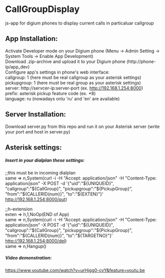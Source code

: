 # CallGroupDisplay  

js-app for digium phones to display current calls in particaluar callgroup

## App Installation:

Activate Developer mode on your Digium phone (Menu -> Admin Setting -> System Tools -> Enable App Development)  
Download .zip-archive and upload it to your Digium phone (http://phone-ip/app_dev)  
Configure app's settings in phone's web interface:  
callgroup: 1 (here must be real callgroup as your asterisk settings)    
pickupgroup: 1 (here must be real group as your asterisk settings)  
server: http://servcer-ip:server-port (ex. http://192.168.1.254:8000)  
prefix: asterisk pickup feature code (ex. *8)  
language: ru (nowadays onlu 'ru' and 'en' are available)  

## Server Installation:

Download server.py from this repo and run it on your Asterisk server (write your port and host in server.py)  

## Asterisk settings:  

##### Insert in your dialplan these settings:  

;;this must be in incoming dialplan  
same => n,System(curl -i -H "Accept: application/json" -H "Content-Type: application/json" -X POST -d '{"uid":"${UNIQUEID}", "callgroup":"${CallGroup}", "pickupgroup":"${PickupGroup}", "from":"${CALLERID(num)}", "to":"${EXTEN}"}' http://192.168.1.254:8000/put)  

;;h-extension  
exten => h,1,NoOp(END of App)  
same => n,System(curl -i -H "Accept: application/json" -H "Content-Type: application/json" -X POST -d '{"uid":"${UNIQUEID}", "callgroup":"${CallGroup}", "pickupgroup":"${PickupGroup}", "from":"${CALLERID(num)}", "to":"${TARGETNO}"}' http://192.168.1.254:8000/del)  
same => n,Hangup()  

##### Video demonstration:  
https://www.youtube.com/watch?v=urHjgg0-cyY&feature=youtu.be


